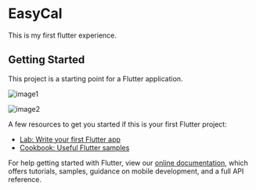 # EasyCal

This is my first flutter experience.

## Getting Started

This project is a starting point for a Flutter application.

![image1](https://user-images.githubusercontent.com/56608616/139842929-0801c201-74e1-4e1e-931a-21d5479b41bd.jpeg)

![image2](https://user-images.githubusercontent.com/56608616/139842937-01ac84db-1808-4c34-b40c-e302299fa087.jpeg)


A few resources to get you started if this is your first Flutter project:

- [Lab: Write your first Flutter app](https://flutter.dev/docs/get-started/codelab)
- [Cookbook: Useful Flutter samples](https://flutter.dev/docs/cookbook)

For help getting started with Flutter, view our
[online documentation](https://flutter.dev/docs), which offers tutorials,
samples, guidance on mobile development, and a full API reference.
